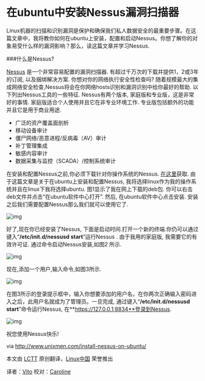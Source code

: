在ubuntu中安装Nessus漏洞扫描器
========================

Linux机器的扫描和识别漏洞是保护和确保我们私人数据安全的最重要步骤。在这篇文章中，我将教你如何在ubuntu上安装，配置和启动Nessus。你想了解你的对象易受什么样的漏洞影响？那么，读这篇文章并学习Nessus.

###什么是Nessus?

[Nessus][1] 是一个非常容易配置的漏洞扫描器. 有超过千万次的下载并提供1，2或3年的订阅, 以及捆绑解决方案. 你想对你的网络执行安全性检查吗? 随着规模最大的集成网络安全检查,Nessus将会在你网络hosts识别和漏洞识别中给你最好的帮助. 以下列出Nessus工具的一些特征. Nessus有两个版本, 家庭版和专业版，这是非常好的事情. 家庭版适合个人使用并且它在非专业环境工作. 专业版包括额外的功能并且它是用于商业用途.

- 广泛的资产覆盖面剖析
- 移动设备审计
- 僵尸网络/恶意进程/反病毒（AV）审计
- 补丁管理集成
- 敏感内容审计
- 数据采集与监控（SCADA）/控制系统审计

在安装和配置Nessus之前,你必须下载针对你操作系统的Nessus. [在这里][2]获取. 由于这篇文章是关于在ubuntu上安装和配置Nessus, 我将选择linux作为我的操作系统并且在linux下我将选择ubuntu. 图1显示了我在网上下载的deb包. 你可以右击deb文件并点击“在ubuntu软件中心打开”. 然后, 在ubuntu软件中心点击安装. 安装之后我们需要配置Nessus那么我们就可以使用它了.

![img](http://180016988.r.cdn77.net/wp-content/uploads/2013/09/Selection_032.png "Figure 1")

好了,现在你已经安装了Nessus, 下面是启动时间.打开一个新的终端.你仍可以通过键入“**/etc/init.d/nessusd start**”运行Nessus . 由于我用的家庭版, 我需要它的有效许可证.
通过命令启动Nessus安装,如图2 所示.


![img](http://180016988.r.cdn77.net/wp-content/uploads/2013/09/Selection_026.png "Figure 2")

现在,添加一个用户,输入命令,如图3所示.


![img](http://180016988.r.cdn77.net/wp-content/uploads/2013/09/Selection_027.png "Figure 3")

在图3所示的登录提示框中，输入你想要添加的用户名，在你两次正确输入密码进入之后，此用户名就成为了管理员。一旦完成, 通过键入“**/etc/init.d/nessusd start**”命令运行Nessus, 在**https://127.0.0.1:8834**登录到Nessus.

![img](http://180016988.r.cdn77.net/wp-content/uploads/2013/09/Selection_031.png)

祝您使用Nessus快乐!

via http://www.unixmen.com/install-nessus-on-ubuntu/

本文由 [LCTT][] 原创翻译，[Linux中国][] 荣誉推出

译者：[Vito][] 校对：[Caroline][]


[LCTT]:https://github.com/LCTT/TranslateProject
[Linux中国]:http://linux.cn/portal.php
[Vito]:http://linux.cn/space/Vito
[Caroline]:http://linux.cn/space/14763/

[1]:http://www.tenable.com/products/nessus
[2]:http://www.tenable.com/products/nessus/select-your-operating-system
